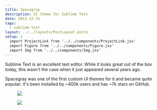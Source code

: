 ```yaml
---
title: Spacegray
description: UI theme for Sublime Text
date: 2013-12-31
tags:
  - sublime-text
layout: ../../layouts/PostLayout.astro
setup: |
  import ProjectLink from '../../components/ProjectLink.jsx'
  import Figure from '../../components/Figure.jsx'
  import Img from '../../components/Img.jsx'
---
```


Sublime Text is an excellent text editor. While it looks great out of the box
today, this wasn't the case when it just appeared several years ago.

Spacegray was one of the first custom UI themes for it and became quite popular:
it's been installed by ~400k users and has ~7k stars on GitHub.

<ProjectLink url="https://github.com/kkga/spacegray" title="Source code on GitHub" />

<Figure caption="Dark variant">
<Img src="https://raw.githubusercontent.com/kkga/spacegray/master/screenshots/spacegray.png" />
</Figure>

<Figure caption="Light variant">
<Img src="https://raw.githubusercontent.com/kkga/spacegray/master/screenshots/spacegray-light.png" />
</Figure>
